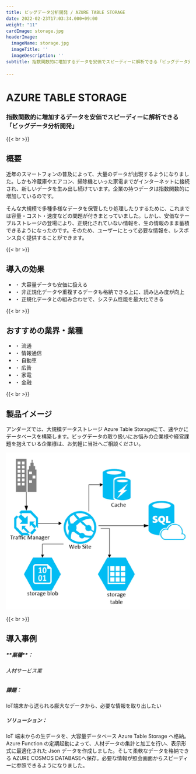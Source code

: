 ```yaml
---
title: ビッグデータ分析開発 / AZURE TABLE STORAGE
date: 2022-02-23T17:03:34.000+09:00
weight: "11"
cardImage: storage.jpg
headerImage:
  imageName: storage.jpg
  imageTitle: ''
  imageDescription: ''
subtitle: 指数関数的に増加するデータを安価でスピーディーに解析できる「ビッグデータ分析開発」

---
```

# AZURE TABLE STORAGE

### 指数関数的に増加するデータを安価でスピーディーに解析できる「ビッグデータ分析開発」

{{< br >}}

## 概要

近年のスマートフォンの普及によって、大量のデータが出現するようになりました。しかも冷蔵庫やエアコン、掃除機といった家電までがインターネットに接続され、新しいデータを生み出し続けています。企業の持つデータは指数関数的に増加しているのです。

そんな大規模で多種多様なデータを保管したり処理したりするために、これまでは容量・コスト・速度などの問題が付きまとっていました。しかし、安価なテーブルストレージの登場により、正規化されていない情報を、生の情報のまま蓄積できるようになったのです。そのため、ユーザーにとって必要な情報を、レスポンス良く提供することができます。

{{< br >}}

## 導入の効果

* ・ 大容量データも安価に扱える
* ・ 非正規化データや重複するデータも格納できる上に、読み込み度が向上
* ・ 正規化データとの組み合わせで、システム性能を最大化できる

{{< br >}}

## おすすめの業界・業種

* ・ 流通
* ・ 情報通信
* ・ 自動車
* ・ 広告
* ・ 家電
* ・ 金融

{{< br >}}

## 製品イメージ

アンダーズでは、大規模データストレージ Azure Table Storageにて、速やかにデータベースを構築します。ビッグデータの取り扱いにお悩みの企業様や経営課題を抱えている企業様は、お気軽に当社へご相談ください。

![ Image is not Available !](table-storage.webp)

{{< br >}}

## 導入事例

<h5>**業種**：</h5><h6>人材サービス業</h6>

##### **課題**：

IoT端末から送られる膨大なデータから、必要な情報を取り出したい

##### **ソリューション**：

IoT 端末からの生データを、大容量データベース Azure Table Storage へ格納。Azure Function の定期起動によって、人材データの集計と加工を行い、表示形式に最適化された Json データを作成しました。そして柔軟なデータを格納できる AZURE COSMOS DATABASEへ保存。必要な情報が照会画面からスピーディーに参照できるようになりました。